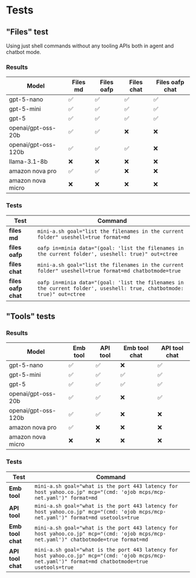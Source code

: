 # Tests

## "Files" test

Using just shell commands without any tooling APIs both in agent and chatbot mode.

### Results

| Model      | Files md | Files oafp | Files chat | Files oafp chat | 
|------------|----------|------------|------------|-----------------|
| gpt-5-nano | ✅       | ✅         | ✅         | ✅              |
| gpt-5-mini | ✅       | ✅         | ✅         | ✅              |
| gpt-5      | ✅       | ✅         | ✅         | ✅              |
| openai/gpt-oss-20b | ✅ | ✅ | ❌ | ❌ |
| openai/gpt-oss-120b | ✅ | ✅ | ✅ | ❌ |
| llama-3.1-8b | ❌ | ❌ | ❌ | ❌ |
| amazon nova pro | ✅ | ✅ | ❌ | ❌ |
| amazon nova micro | ❌ | ❌ | ❌ | ❌ | 

### Tests

| Test | Command |
|------|---------|
| **files md**   | ```mini-a.sh goal="list the filenames in the current folder" useshell=true format=md``` |
| **files oafp** | ```oafp in=minia data="(goal: 'list the filenames in the current folder', useshell: true)" out=ctree``` |
| **files chat** | ```mini-a.sh goal="list the filenames in the current folder" useshell=true format=md chatbotmode=true``` |
| **files oafp chat** | ```oafp in=minia data="(goal: 'list the filenames in the current folder', useshell: true, chatbotmode: true)" out=ctree``` |

## "Tools" tests

### Results

| Model      | Emb tool | API tool | Emb tool chat | API tool chat |
|------------|----------|----------|---------------|---------------|
| gpt-5-nano | ✅       | ✅         | ❌         | ✅            |
| gpt-5-mini | ✅ | ✅ | ✅ | ✅ |
| gpt-5      | ✅ | ✅ | ✅ | ✅ |
| openai/gpt-oss-20b | ✅ | ✅ | ❌ | ✅ |
| openai/gpt-oss-120b | ✅ | ✅ | ❌ | ❌ |
| amazon nova pro   | ✅ | ❌ | ❌ | ❌ |
| amazon nova micro | ❌ | ❌ | ❌ | ❌ |

### Tests

| Test | Command |
|------|---------|
| **Emb tool** | ```mini-a.sh goal="what is the port 443 latency for host yahoo.co.jp" mcp="(cmd: 'ojob mcps/mcp-net.yaml')" format=md``` |
| **API tool** | ```mini-a.sh goal="what is the port 443 latency for host yahoo.co.jp" mcp="(cmd: 'ojob mcps/mcp-net.yaml')" format=md usetools=true``` |
| **Emb tool chat** | ```mini-a.sh goal="what is the port 443 latency for host yahoo.co.jp" mcp="(cmd: 'ojob mcps/mcp-net.yaml')" chatbotmode=true format=md``` |
| **API tool chat** | ```mini-a.sh goal="what is the port 443 latency for host yahoo.co.jp" mcp="(cmd: 'ojob mcps/mcp-net.yaml')" format=md chatbotmode=true usetools=true``` |
